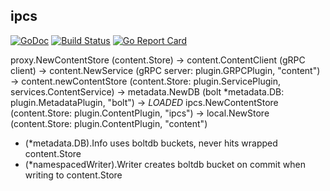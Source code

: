 ## ipcs

[![GoDoc](https://godoc.org/github.com/hinshun/ipcs?status.svg)](https://godoc.org/github.com/hinshun/ipcs)
[![Build Status](https://travis-ci.org/hinshun/ipcs.svg?branch=master)](https://travis-ci.org/hinshun/ipcs)
[![Go Report Card](https://goreportcard.com/badge/github.com/hinshun/ipcs)](https://goreportcard.com/report/github.com/hinshun/ipcs)

proxy.NewContentStore (content.Store)
	-> content.ContentClient (gRPC client)
		-> content.NewService (gRPC server: plugin.GRPCPlugin, "content")
			-> content.newContentStore (content.Store: plugin.ServicePlugin, services.ContentService)
				-> metadata.NewDB (bolt *metadata.DB: plugin.MetadataPlugin, "bolt")
					-> *LOADED* ipcs.NewContentStore (content.Store: plugin.ContentPlugin, "ipcs")
					-> local.NewStore (content.Store: plugin.ContentPlugin, "content")
					
- (*metadata.DB).Info uses boltdb buckets, never hits wrapped content.Store
- (*namespacedWriter).Writer creates boltdb bucket on commit when writing to content.Store

